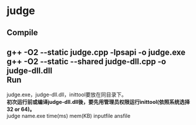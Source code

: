 judge
=====

Compile<br>
-------
g++ -O2 --static judge.cpp -lpsapi -o judge.exe<br/>
g++ -O2 --static --shared judge-dll.cpp -o judge-dll.dll<br/>
Run<br>
---
judge.exe，judge-dll.dll，inittool要放在同目录下。<br/>
<strong>初次运行前或编译judge-dll.dll後，要先用管理员权限运行inittool(依照系统选择32 or 64)。</strong><br/>
judge name.exe time(ms) mem(KB) inputfile ansfile